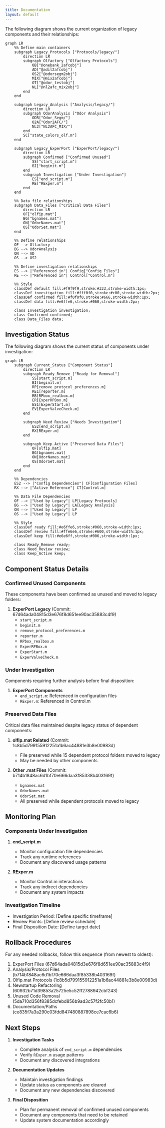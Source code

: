 ```yaml
---
title: Documentation
layout: default
---
```



The following diagram shows the current organization of legacy components and their relationships:

```mermaid
graph LR
    %% Define main containers
    subgraph Legacy_Protocols ["Protocols/legacy/"]
        direction LR
        subgraph Olfactory ["Olfactory Protocols"]
            OB["@onebank_2afcobj"]
            AD["@adil2afcobj"]
            OS2["@odorsegm2obj"]
            MIX["@mix2afcobj"]
            OT["@odor_testobj"]
            NL["@nl2afc_mix2obj"]
        end
    end

    subgraph Legacy_Analysis ["Analysis/legacy/"]
        direction LR
        subgraph OdorAnalysis ["Odor Analysis"]
            ODR["Odor_Segm/"]
            O2A["Odor2AFC/"]
            NL2["NL2AFC_MIX/"]
        end
        SC["state_colors_olf.m"]
    end

    subgraph Legacy_ExperPort ["ExperPort/legacy/"]
        direction LR
        subgraph Confirmed ["Confirmed Unused"]
            SS["start_script.m"]
            BI["beginit.m"]
        end
        subgraph Investigation ["Under Investigation"]
            ES["end_script.m"]
            RE["RExper.m"]
        end
    end

    %% Data file relationships
    subgraph Data_Files ["Critical Data Files"]
        direction LR
        OF["olfip.mat"]
        BG["bgnames.mat"]
        ON["OdorNames.mat"]
        OS["OdorSet.mat"]
    end

    %% Define relationships
    OF --> Olfactory
    BG --> OdorAnalysis
    ON --> AD
    OS --> OS2

    %% Define investigation relationships
    ES --> |"Referenced in"| Config["Config Files"]
    RE --> |"Referenced in"| Control["Control.m"]

    %% Style
    classDef default fill:#f9f9f9,stroke:#333,stroke-width:1px;
    classDef investigation fill:#fff0f0,stroke:#c00,stroke-width:2px;
    classDef confirmed fill:#f0f0f0,stroke:#666,stroke-width:1px;
    classDef data fill:#e6ffe6,stroke:#060,stroke-width:2px;
    
    class Investigation investigation;
    class Confirmed confirmed;
    class Data_Files data;
```

## Investigation Status

The following diagram shows the current status of components under investigation:

```mermaid
graph LR
    subgraph Current_Status ["Component Status"]
        direction LR
        subgraph Ready_Remove ["Ready for Removal"]
            SS[start_script.m]
            BI[beginit.m]
            RP[remove_protocol_preferences.m]
            RE1[reporter.m]
            RB[RPbox_realbox.m]
            ER[ExperRPBox.m]
            ES1[ExperStart.m]
            EV[ExperValveCheck.m]
        end

        subgraph Need_Review ["Needs Investigation"]
            ES2[end_script.m]
            RX[RExper.m]
        end

        subgraph Keep_Active ["Preserved Data Files"]
            OF[olfip.mat]
            BG[bgnames.mat]
            ON[OdorNames.mat]
            OS[OdorSet.mat]
        end
    end

    %% Dependencies
    ES2 --> |"Config Dependencies"| CF[Configuration Files]
    RX --> |"Active Reference"| CT[Control.m]
    
    %% Data File Dependencies
    OF --> |"Used by Legacy"| LP[Legacy Protocols]
    BG --> |"Used by Legacy"| LA[Legacy Analysis]
    ON --> |"Used by Legacy"| LP
    OS --> |"Used by Legacy"| LP

    %% Style
    classDef ready fill:#e6ffe6,stroke:#060,stroke-width:1px;
    classDef review fill:#ffe6e6,stroke:#600,stroke-width:1px;
    classDef keep fill:#e6e6ff,stroke:#006,stroke-width:1px;
    
    class Ready_Remove ready;
    class Need_Review review;
    class Keep_Active keep;
```

## Component Status Details

### Confirmed Unused Components

These components have been confirmed as unused and moved to legacy folders:

1. **ExperPort Legacy** (Commit: 67d64ada04815d3e676f8d651ee90ac35883c4f9)
   - `start_script.m`
   - `beginit.m`
   - `remove_protocol_preferences.m`
   - `reporter.m`
   - `RPbox_realbox.m`
   - `ExperRPBox.m`
   - `ExperStart.m`
   - `ExperValveCheck.m`

### Under Investigation

Components requiring further analysis before final disposition:

1. **ExperPort Components**
   - `end_script.m`: Referenced in configuration files
   - `RExper.m`: Referenced in Control.m

### Preserved Data Files

Critical data files maintained despite legacy status of dependent components:

1. **olfip.mat Related** (Commit: 1c8b5d799155912251a1b6ac44881e3b8e00983d)
   - File preserved while 15 dependent protocol folders moved to legacy
   - May be needed by other components

2. **Other .mat Files** (Commit: b714b1848ac6d1bf70e666daa3f85338b403169f)
   - `bgnames.mat`
   - `OdorNames.mat`
   - `OdorSet.mat`
   - All preserved while dependent protocols moved to legacy

## Monitoring Plan

### Components Under Investigation

1. **end_script.m**
   - Monitor configuration file dependencies
   - Track any runtime references
   - Document any discovered usage patterns

2. **RExper.m**
   - Monitor Control.m interactions
   - Track any indirect dependencies
   - Document any system impacts

### Investigation Timeline

- Investigation Period: [Define specific timeframe]
- Review Points: [Define review schedule]
- Final Disposition Date: [Define target date]

## Rollback Procedures

For any needed rollbacks, follow this sequence (from newest to oldest):

1. ExperPort Files (67d64ada04815d3e676f8d651ee90ac35883c4f9)
2. Analysis/Protocol Files (b714b1848ac6d1bf70e666daa3f85338b403169f)
3. Olfip.mat Protocols (1c8b5d799155912251a1b6ac44881e3b8e00983d)
4. Newstartup Refactoring (60932b71d39853a25725e5c52ff2788942cbf243)
5. Unused Code Removal (5da710d356f8385dcfebd856b9ad3c57f2fc50b1)
6. Documentation/Paths (ce835f7a3a290c03fdd847480887898ce7cac6b6)

## Next Steps

1. **Investigation Tasks**
   - Complete analysis of `end_script.m` dependencies
   - Verify `RExper.m` usage patterns
   - Document any discovered integrations

2. **Documentation Updates**
   - Maintain investigation findings
   - Update status as components are cleared
   - Document any new dependencies discovered

3. **Final Disposition**
   - Plan for permanent removal of confirmed unused components
   - Document any components that need to be retained
   - Update system documentation accordingly
